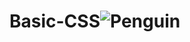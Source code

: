 # Basic-CSS![Penguin](https://user-images.githubusercontent.com/99758431/161210995-e4d50ce9-9ebd-45ca-9991-667d768db870.PNG)
